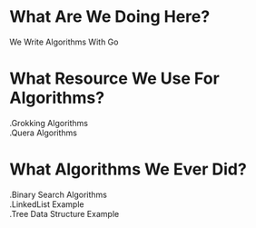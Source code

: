 # What Are We Doing Here?

We Write Algorithms With Go

# What Resource We Use For Algorithms?

.Grokking Algorithms <br />
.Quera Algorithms

# What Algorithms We Ever Did?

.Binary Search Algorithms <br />
.LinkedList Example <br />
.Tree Data Structure Example
